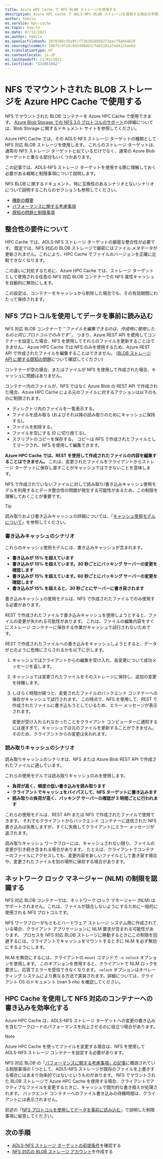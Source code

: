 ```yaml
---
title: Azure HPC Cache で NFS BLOB ストレージを使用する
description: Azure HPC Cache で ADLS-NFS BLOB ストレージを使用する場合の手順と制限事項について説明します
author: femila
ms.service: hpc-cache
ms.topic: how-to
ms.date: 07/12/2021
ms.author: femila
ms.openlocfilehash: 297030bc35e9fcf726201695b273eac79a044028
ms.sourcegitcommit: 106f5c9fa5c6d3498dd1cfe63181a7ed4125ae6d
ms.translationtype: HT
ms.contentlocale: ja-JP
ms.lasthandoff: 11/02/2021
ms.locfileid: "131051042"
---
```

# <a name="use-nfs-mounted-blob-storage-with-azure-hpc-cache"></a>NFS でマウントされた BLOB ストレージを Azure HPC Cache で使用する

NFS でマウントされた BLOB コンテナーを Azure HPC Cache で使用できます。 [Azure Blob Storage での NFS 3.0 プロトコルのサポート](../storage/blobs/network-file-system-protocol-support.md)の詳細については、Blob Storage に関するドキュメント サイトを参照してください。

Azure HPC Cache では、その ADLS-NFS ストレージ ターゲットの種類として NFS 対応 BLOB ストレージを使用します。 これらのストレージ ターゲットは、通常の NFS ストレージ ターゲットと似ているだけでなく、通常の Azure Blob ターゲットと重なる部分もいくつかあります。

この記事では、ADLS-NFS ストレージ ターゲットを使用する際に理解しておく必要がある戦略と制限事項について説明します。

NFS BLOB に関するドキュメント、特に互換性のあるシナリオとないシナリオについて説明するこれらのセクションも参照してください。

* [機能の概要](../storage/blobs/network-file-system-protocol-support.md)
* [パフォーマンスに関する考慮事項](../storage/blobs/network-file-system-protocol-support-performance.md)
* [既知の問題と制限事項](../storage/blobs/network-file-system-protocol-known-issues.md)

## <a name="understand-consistency-requirements"></a>整合性の要件について

HPC Cache では、ADLS-NFS ストレージ ターゲットの厳密な整合性が必要です。 既定では、NFS 対応の BLOB ストレージで厳密にはファイル メタデータが更新されません。これにより、HPC Cache でファイルのバージョンを正確に比較できなくなります。

この違いに対処するために、Azure HPC Cache では、ストレージ ターゲットとして使用される任意の NFS 対応 BLOB コンテナーでの NFS 属性キャッシュを自動的に無効にします。

この設定は、コンテナーをキャッシュから削除した場合でも、その有効期間にわたって保持されます。

## <a name="pre-load-data-with-nfs-protocol"></a>NFS プロトコルを使用してデータを事前に読み込む
<!-- cross-referenced from hpc-cache-ingest.md and here -->

NFS 対応 BLOB コンテナーで ''*ファイルを編集できるのは、作成時に使用したものと同じプロトコルでのみです*''。 つまり、Azure REST API を使用してコンテナーを設定した場合、NFS を使用してそれらのファイルを更新することはできません。 Azure HPC Cache では NFS のみを使用するため、Azure REST API で作成されたファイルを編集することはできません。 ([BLOB ストレージ API に関する既知の問題](../storage/blobs/data-lake-storage-known-issues.md#blob-storage-apis)について確認してください)

コンテナーが空の場合、またはファイルが NFS を使用して作成された場合、キャッシュに問題はありません。

コンテナー内のファイルが、NFS ではなく Azure Blob の REST API で作成された場合、Azure HPC Cache による元のファイルに対するアクションは以下のものに制限されます。

* ディレクトリ内のファイルを一覧表示する。
* ファイルを読み取る (およびそれ以降の読み取りのためにキャッシュに保持する)。
* ファイルを削除する。
* ファイルを空にする (0 に切り捨てる)。
* スクリプトのコピーを保存する。 コピーは NFS で作成されたファイルとしてマークされ、NFS を使用して編集できます。

**Azure HPC Cache では、REST を使用して作成されたファイルの内容を編集することはできません。** これは、変更されたファイルをクライアントからストレージ ターゲットに保存し直すことがキャッシュではできないことを意味します。

NFS で作成されていないファイルに対して読み取り/書き込みキャッシュ使用モデルを利用するとデータ整合性の問題が発生する可能性があるため、この制限を理解しておくことが重要です。

> [!TIP]
> 読み取りおよび書き込みキャッシュの詳細については、「[キャッシュ使用モデルについて](cache-usage-models.md)」を参照してください。

### <a name="write-caching-scenarios"></a>書き込みキャッシュのシナリオ

これらのキャッシュ使用モデルには、書き込みキャッシュが含まれます。

* **書き込みが 15% を超えています**
* **書き込みが 15% を超えています。30 秒ごとにバッキング サーバーの変更を確認します**
* **書き込みが 15% を超えています。60 秒ごとにバッキング サーバーの変更を確認します**
* **書き込みが 15% を超えると、30 秒ごとにサーバーに書き戻されます**

書き込みキャッシュの使用モデルは、NFS で作成されたファイルでのみ使用する必要があります。

REST で作成されたファイルで書き込みキャッシュを使用しようとすると、ファイルの変更が失われる可能性があります。 これは、ファイルの編集内容をすぐにストレージ コンテナーに保存する作業がキャッシュで試行されないためです。

REST で作成されたファイルへの書き込みをキャッシュしようとすると、データがどのように危険にさらされるかを以下に示します。

1. キャッシュではクライアントからの編集を受け入れ、各変更について成功メッセージを返します。
1. キャッシュでは変更されたファイルをそのストレージに保持し、追加の変更を待機します。
1. しばらく時間が経つと、変更されたファイルのバックエンド コンテナーへの保存がキャッシュで試行されます。 この時点で、NFS を使用して、REST で作成されたファイルに書き込もうとしているため、エラー メッセージが表示されます。

   変更が受け入れられなかったことをクライアント コンピューターに通知するには遅すぎて、キャッシュでは元のファイルを更新することができません。 そのため、クライアントからの変更は失われます。

### <a name="read-caching-scenarios"></a>読み取りキャッシュのシナリオ

読み取りキャッシュのシナリオは、NFS または Azure Blob REST API で作成されたファイルに適しています。

これらの使用モデルでは読み取りキャッシュのみを使用します。

* **負荷が高く、頻度の低い書き込みを読み取ります**
* **クライアントでキャッシュをバイパスして、NFS ターゲットに書き込みます**
* **読み取りの負荷が高く、バッキング サーバーの確認が 3 時間ごとに行われます**

これらの使用モデルは、REST API または NFS で作成されたファイルで使用できます。 それでもクライアントからバックエンド コンテナーに送信された NFS 書き込みは失敗しますが、すぐに失敗してクライアントにエラー メッセージが返されます。

読み取りキャッシュ ワークフローには、キャッシュされない限り、ファイルの変更が引き続き含まれる場合があります。 たとえば、クライアントでコンテナーのファイルにアクセスしても、変更内容を新しいファイルとして書き戻す場合や、変更されたファイルを別の場所に保存する場合があります。

## <a name="recognize-network-lock-manager-nlm-limitations"></a>ネットワーク ロック マネージャー (NLM) の制限を認識する

NFS 対応 BLOB コンテナーでは、ネットワーク ロック マネージャー (NLM) はサポートされません。これは、ファイルが競合しないようにするために一般的に使用される NFS プロトコルです。

NFS ワークフローがもともとハードウェア ストレージ システム用に作成されている場合、クライアント アプリケーションに NLM 要求が含まれる可能性があります。 プロセスを NFS 対応 BLOB ストレージに移動するときにこの制限を回避するには、クライアントでキャッシュをマウントするときに NLM を必ず無効にするようにします。

NLM を無効にするには、クライアントの ``mount`` コマンドで ``-o nolock`` オプションを使用します。 このオプションを使用すると、クライアントで NLM ロックを要求し、応答でエラーを受信できなくなります。 ``nolock`` オプションはオペレーティング システムにより異なる方法で実装されます。詳細については、クライアント OS のドキュメント (man 5 nfs) を確認してください。

## <a name="streamline-writes-to-nfs-enabled-containers-with-hpc-cache"></a>HPC Cache を使用して NFS 対応のコンテナーへの書き込みを効率化する

Azure HPC Cache は、ADLS-NFS ストレージ ターゲットへの変更の書き込みを含むワークロードのパフォーマンスを向上させるのに役立つ場合があります。

> [!NOTE]
> Azure HPC Cache を使ってファイルを変更する場合は、NFS を使用して ADLS-NFS ストレージ コンテナーを設定する必要があります。

NFS 対応 BLOB の「[パフォーマンスに関する考慮事項」の記事](../storage/blobs/network-file-system-protocol-support-performance.md)に概説されている制限事項の 1 つとして、ADLS-NFS ストレージが既存のファイルを上書きする場合にはあまり効率的ではないというものがあります。 NFS でマウントされた BLOB ストレージで Azure HPC Cache を使用する場合、クライアントでアクティブなファイルを変更するときに、キャッシュで間欠的な書き換えが処理されます。 バックエンド コンテナーへのファイル書き込みの待機時間は、クライアントには表示されません。

前述の「[NFS プロトコルを使用してデータを事前に読み込む](#pre-load-data-with-nfs-protocol)」で説明した制限事項に留意してください。

## <a name="next-steps"></a>次の手順

* [ADLS-NFS ストレージ ターゲットの前提条件](hpc-cache-prerequisites.md#nfs-mounted-blob-adls-nfs-storage-requirements)を確認する
* [NFS 対応の BLOB ストレージ アカウント](../storage/blobs/network-file-system-protocol-support-how-to.md)を作成する
